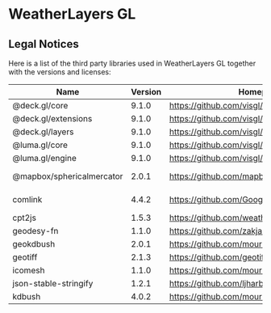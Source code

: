 # WeatherLayers GL

## Legal Notices

Here is a list of the third party libraries used in WeatherLayers GL together with the versions and licenses:

| Name | Version | Homepage | License | Link |
|---|---|---|---|---|
| @deck.gl/core | 9.1.0 | https://github.com/visgl/deck.gl | MIT | https://github.com/visgl/deck.gl/blob/master/LICENSE |
| @deck.gl/extensions | 9.1.0 | https://github.com/visgl/deck.gl | MIT | https://github.com/visgl/deck.gl/blob/master/LICENSE |
| @deck.gl/layers | 9.1.0 | https://github.com/visgl/deck.gl | MIT | https://github.com/visgl/deck.gl/blob/master/LICENSE |
| @luma.gl/core | 9.1.0 | https://github.com/visgl/luma.gl | MIT | https://github.com/visgl/luma.gl/blob/master/LICENSE |
| @luma.gl/engine | 9.1.0 | https://github.com/visgl/luma.gl | MIT | https://github.com/visgl/luma.gl/blob/master/LICENSE |
| @mapbox/sphericalmercator | 2.0.1 | https://github.com/mapbox/sphericalmercator | BSD-3-Clause | https://github.com/mapbox/sphericalmercator/blob/master/LICENSE.md |
| comlink | 4.4.2 | https://github.com/GoogleChromeLabs/comlink | Apache-2.0 | https://github.com/GoogleChromeLabs/comlink/blob/main/LICENSE |
| cpt2js | 1.5.3 | https://github.com/weatherlayers/cpt2js | MPL-2.0 | https://github.com/weatherlayers/cpt2js/blob/main/LICENSE |
| geodesy-fn | 1.1.0 | https://github.com/zakjan/geodesy-fn | MIT | https://github.com/zakjan/geodesy-fn/blob/main/LICENSE |
| geokdbush | 2.0.1 | https://github.com/mourner/geokdbush | ISC | https://github.com/mourner/geokdbush/blob/main/LICENSE |
| geotiff | 2.1.3 | https://github.com/geotiffjs/geotiff.js | MIT | https://github.com/geotiffjs/geotiff.js/blob/master/LICENSE |
| icomesh | 1.1.0 | https://github.com/mourner/icomesh | ISC | https://github.com/mourner/icomesh/blob/master/LICENSE |
| json-stable-stringify | 1.2.1 | https://github.com/ljharb/json-stable-stringify | MIT | https://github.com/ljharb/json-stable-stringify/blob/main/LICENSE |
| kdbush | 4.0.2 | https://github.com/mourner/kdbush | ISC | https://github.com/mourner/kdbush/blob/master/LICENSE |